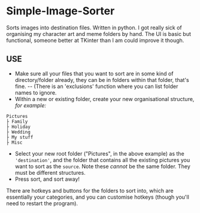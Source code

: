 # Simple-Image-Sorter
Sorts images into destination files. Written in python. I got really sick of organising my character art and meme folders by hand.
The UI is basic but functional, someone better at TKinter than I am could improve it though.

## USE
- Make sure all your files that you want to sort are in some kind of directory/folder already, they can be in folders within that folder, that's fine.
-- (There is an 'exclusions' function where you can list folder names to ignore.
- Within a new or existing folder, create your new organisational structure, _for example:_
```
Pictures
├ Family
├ Holiday
├ Wedding
├ My stuff
├ Misc
```
- Select your new root folder ("Pictures", in the above example) as the ``'destination'``, and the folder that contains all the existing pictures you want to sort as the ``source``. Note these *cannot* be the same folder. They must be different structures.
- Press sort, and sort away!

There are hotkeys and buttons for the folders to sort into, which are essentially your categories, and you can customise hotkeys (though you'll need to restart the program).
